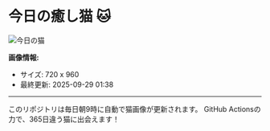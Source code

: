 # 今日の癒し猫 🐱

![今日の猫](https://cdn2.thecatapi.com/images/MjAyMjM3NA.jpg)

**画像情報:**
- サイズ: 720 x 960
- 最終更新: 2025-09-29 01:38

---

このリポジトリは毎日朝9時に自動で猫画像が更新されます。
GitHub Actionsの力で、365日違う猫に出会えます！
